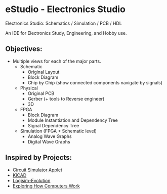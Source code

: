 # eStudio - Electronics Studio

Electronics Studio: Schematics / Simulation / PCB / HDL 

An IDE for Electronics Study, Engineering, and Hobby use.

## Objectives:

* Multiple views for each of the major parts. 
  * Schematic
    * Original Layout
    * Block Diagram
    * Chip by Chip (show connected components navigate by signals)
  * Physical
    * Original PCB
    * Gerber (+ tools to Reverse engineer)
    * 3D
  * FPGA
    * Block Diagram
    * Module Instantiation and Dependency Tree
    * Signal Dependency Tree
  * Simulation (FPGA + Schematic level)
    * Analog Wave Graphs
    * Digital Wave Graphs

## Inspired by Projects:

* [Circuit Simulator Applet](https://falstad.com/circuit/)
* [KiCAD](https://www.kicad.org/)
* [Logisim-Evolution](https://github.com/logisim-evolution/logisim-evolution)
* [Exploring How Computers Work](https://www.youtube.com/playlist?list=PLFt_AvWsXl0dPhqVsKt1Ni_46ARyiCGSq)